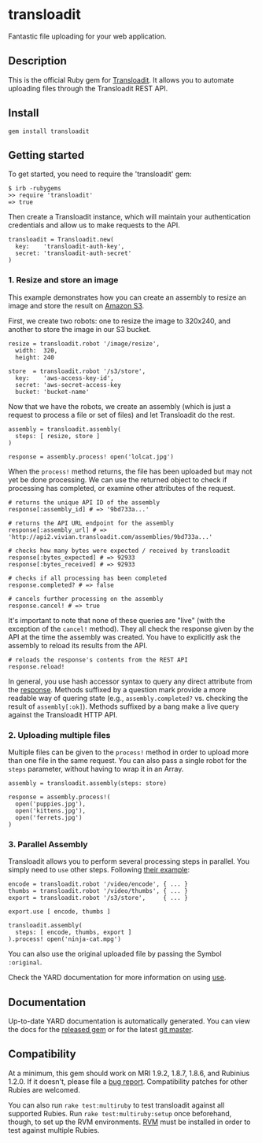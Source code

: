 # transloadit

Fantastic file uploading for your web application.

## Description

This is the official Ruby gem for [Transloadit](transloadit.com). It allows
you to automate uploading files through the Transloadit REST API.

## Install

    gem install transloadit

## Getting started

To get started, you need to require the 'transloadit' gem:

    $ irb -rubygems
    >> require 'transloadit'
    => true

Then create a Transloadit instance, which will maintain your authentication
credentials and allow us to make requests to the API.

    transloadit = Transloadit.new(
      key:    'transloadit-auth-key',
      secret: 'transloadit-auth-secret'
    )

### 1. Resize and store an image

This example demonstrates how you can create an assembly to resize an image
and store the result on [Amazon S3](http://aws.amazon.com/s3/).

First, we create two robots: one to resize the image to 320x240, and another
to store the image in our S3 bucket.

    resize = transloadit.robot '/image/resize',
      width:  320,
      height: 240

    store  = transloadit.robot '/s3/store',
      key:    'aws-access-key-id',
      secret: 'aws-secret-access-key
      bucket: 'bucket-name'

Now that we have the robots, we create an assembly (which is just a request to
process a file or set of files) and let Transloadit do the rest.

    assembly = transloadit.assembly(
      steps: [ resize, store ]
    )
    
    response = assembly.process! open('lolcat.jpg')

When the `process!` method returns, the file has been uploaded but may not yet
be done processing. We can use the returned object to check if processing has
completed, or examine other attributes of the request.

    # returns the unique API ID of the assembly
    response[:assembly_id] # => '9bd733a...'
    
    # returns the API URL endpoint for the assembly
    response[:assembly_url] # => 'http://api2.vivian.transloadit.com/assemblies/9bd733a...'
    
    # checks how many bytes were expected / received by transloadit
    response[:bytes_expected] # => 92933
    response[:bytes_received] # => 92933
    
    # checks if all processing has been completed
    response.completed? # => false
    
    # cancels further processing on the assembly
    response.cancel! # => true

It's important to note that none of these queries are "live" (with the
exception of the `cancel!` method). They all check the response given by the
API at the time the assembly was created. You have to explicitly ask the
assembly to reload its results from the API.

    # reloads the response's contents from the REST API
    response.reload!

In general, you use hash accessor syntax to query any direct attribute from
the [response](http://transloadit.com/docs/assemblies#response-format).
Methods suffixed by a question mark provide a more readable way of quering
state (e.g., `assembly.completed?` vs. checking the result of
`assembly[:ok]`). Methods suffixed by a bang make a live query against the
Transloadit HTTP API.

### 2. Uploading multiple files

Multiple files can be given to the `process!` method in order to upload more
than one file in the same request. You can also pass a single robot for the
`steps` parameter, without having to wrap it in an Array.
    
    assembly = transloadit.assembly(steps: store)
    
    response = assembly.process!(
      open('puppies.jpg'),
      open('kittens.jpg'),
      open('ferrets.jpg')
    )

### 3. Parallel Assembly

Transloadit allows you to perform several processing steps in parallel. You
simply need to `use` other steps. Following 
[their example](http://transloadit.com/docs/assemblies#special-parameters):

    encode = transloadit.robot '/video/encode', { ... }
    thumbs = transloadit.robot '/video/thumbs', { ... }
    export = transloadit.robot '/s3/store',     { ... }
    
    export.use [ encode, thumbs ]
    
    transloadit.assembly(
      steps: [ encode, thumbs, export ]
    ).process! open('ninja-cat.mpg')

You can also use the original uploaded file by passing the Symbol `:original`.

Check the YARD documentation for more information on using
[use](http://rubydoc.info/gems/transloadit/frames/Transloadit/Robot#use-instance_method).

## Documentation

Up-to-date YARD documentation is automatically generated. You can view the
docs for the [released gem](http://rubydoc.info/gems/transloadit/frames) or
for the latest [git master](http://rubydoc.info/github/stouset/transloadit/master/frames).

## Compatibility

At a minimum, this gem should work on MRI 1.9.2, 1.8.7, 1.8.6, and Rubinius
1.2.0. If it doesn't, please file a [bug report](https://github.com/stouset/transloadit/issues).
Compatibility patches for other Rubies are welcomed.

You can also run `rake test:multiruby` to test transloadit against all
supported Rubies. Run `rake test:multiruby:setup` once beforehand, though, to
set up the RVM environments. [RVM](rvm.beginrescueend.com/) must be installed
in order to test against multiple Rubies.
